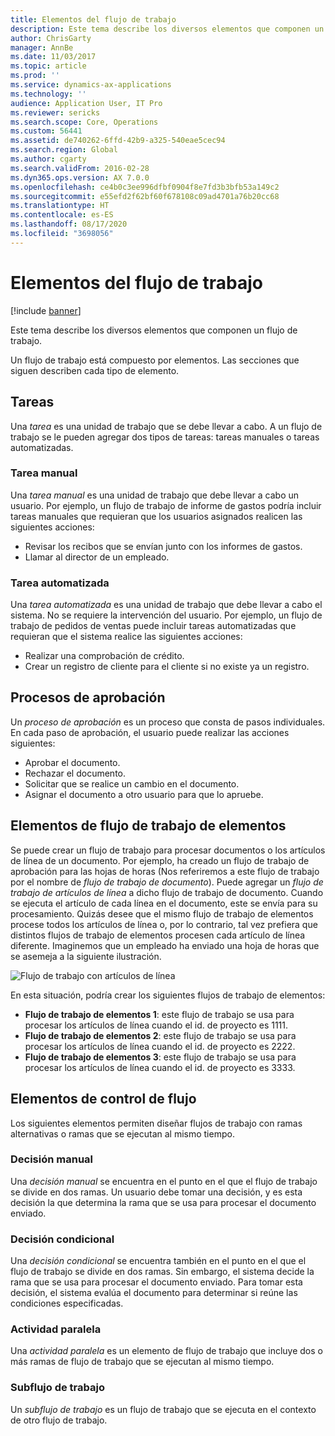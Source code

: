 ```yaml
---
title: Elementos del flujo de trabajo
description: Este tema describe los diversos elementos que componen un flujo de trabajo.
author: ChrisGarty
manager: AnnBe
ms.date: 11/03/2017
ms.topic: article
ms.prod: ''
ms.service: dynamics-ax-applications
ms.technology: ''
audience: Application User, IT Pro
ms.reviewer: sericks
ms.search.scope: Core, Operations
ms.custom: 56441
ms.assetid: de740262-6ffd-42b9-a325-540eae5cec94
ms.search.region: Global
ms.author: cgarty
ms.search.validFrom: 2016-02-28
ms.dyn365.ops.version: AX 7.0.0
ms.openlocfilehash: ce4b0c3ee996dfbf0904f8e7fd3b3bfb53a149c2
ms.sourcegitcommit: e55efd2f62bf60f678108c09ad4701a76b20cc68
ms.translationtype: HT
ms.contentlocale: es-ES
ms.lasthandoff: 08/17/2020
ms.locfileid: "3698056"
---
```

# <a name="workflow-elements"></a>Elementos del flujo de trabajo

[!include [banner](../includes/banner.md)]

Este tema describe los diversos elementos que componen un flujo de trabajo.

Un flujo de trabajo está compuesto por elementos. Las secciones que siguen describen cada tipo de elemento.

## <a name="tasks"></a>Tareas

Una *tarea* es una unidad de trabajo que se debe llevar a cabo. A un flujo de trabajo se le pueden agregar dos tipos de tareas: tareas manuales o tareas automatizadas.

### <a name="manual-task"></a>Tarea manual

Una *tarea manual* es una unidad de trabajo que debe llevar a cabo un usuario. Por ejemplo, un flujo de trabajo de informe de gastos podría incluir tareas manuales que requieran que los usuarios asignados realicen las siguientes acciones:

- Revisar los recibos que se envían junto con los informes de gastos.
- Llamar al director de un empleado.

### <a name="automated-task"></a>Tarea automatizada

Una *tarea automatizada* es una unidad de trabajo que debe llevar a cabo el sistema. No se requiere la intervención del usuario. Por ejemplo, un flujo de trabajo de pedidos de ventas puede incluir tareas automatizadas que requieran que el sistema realice las siguientes acciones:

- Realizar una comprobación de crédito.
- Crear un registro de cliente para el cliente si no existe ya un registro.

## <a name="approval-processes"></a>Procesos de aprobación

Un *proceso de aprobación* es un proceso que consta de pasos individuales. En cada paso de aprobación, el usuario puede realizar las acciones siguientes:

- Aprobar el documento.
- Rechazar el documento.
- Solicitar que se realice un cambio en el documento.
- Asignar el documento a otro usuario para que lo apruebe.

## <a name="line-item-workflow-elements"></a>Elementos de flujo de trabajo de elementos

Se puede crear un flujo de trabajo para procesar documentos o los artículos de línea de un documento. Por ejemplo, ha creado un flujo de trabajo de aprobación para las hojas de horas (Nos referiremos a este flujo de trabajo por el nombre de *flujo de trabajo de documento*). Puede agregar un *flujo de trabajo de artículos de línea* a dicho flujo de trabajo de documento. Cuando se ejecuta el artículo de cada línea en el documento, este se envía para su procesamiento. Quizás desee que el mismo flujo de trabajo de elementos procese todos los artículos de línea o, por lo contrario, tal vez prefiera que distintos flujos de trabajo de elementos procesen cada artículo de línea diferente. Imaginemos que un empleado ha enviado una hoja de horas que se asemeja a la siguiente ilustración.

![Flujo de trabajo con artículos de línea](./media/workflow_lineitemworkflow.gif)

En esta situación, podría crear los siguientes flujos de trabajo de elementos:

- **Flujo de trabajo de elementos 1**: este flujo de trabajo se usa para procesar los artículos de línea cuando el id. de proyecto es 1111.
- **Flujo de trabajo de elementos 2**: este flujo de trabajo se usa para procesar los artículos de línea cuando el id. de proyecto es 2222.
- **Flujo de trabajo de elementos 3**: este flujo de trabajo se usa para procesar los artículos de línea cuando el id. de proyecto es 3333.

## <a name="flow-control-elements"></a>Elementos de control de flujo

Los siguientes elementos permiten diseñar flujos de trabajo con ramas alternativas o ramas que se ejecutan al mismo tiempo.

### <a name="manual-decision"></a>Decisión manual

Una *decisión manual* se encuentra en el punto en el que el flujo de trabajo se divide en dos ramas. Un usuario debe tomar una decisión, y es esta decisión la que determina la rama que se usa para procesar el documento enviado.

### <a name="conditional-decision"></a>Decisión condicional

Una *decisión condicional* se encuentra también en el punto en el que el flujo de trabajo se divide en dos ramas. Sin embargo, el sistema decide la rama que se usa para procesar el documento enviado. Para tomar esta decisión, el sistema evalúa el documento para determinar si reúne las condiciones especificadas.

### <a name="parallel-activity"></a>Actividad paralela

Una *actividad paralela* es un elemento de flujo de trabajo que incluye dos o más ramas de flujo de trabajo que se ejecutan al mismo tiempo.

### <a name="subworkflow"></a>Subflujo de trabajo

Un *subflujo de trabajo* es un flujo de trabajo que se ejecuta en el contexto de otro flujo de trabajo.
